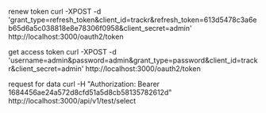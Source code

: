 
renew token
curl -XPOST -d 'grant_type=refresh_token&client_id=trackr&refresh_token=613d5478c3a6eb65d6a5c038818e8e78306f0958&client_secret=admin' http://localhost:3000/oauth2/token

get access token
curl -XPOST -d 'username=admin&password=admin&grant_type=password&client_id=trackr&client_secret=admin' http://localhost:3000/oauth2/token

request for data
curl -H "Authorization: Bearer 1684456ae24a572d8cfd51a5d8cb58135782612d" http://localhost:3000/api/v1/test/select